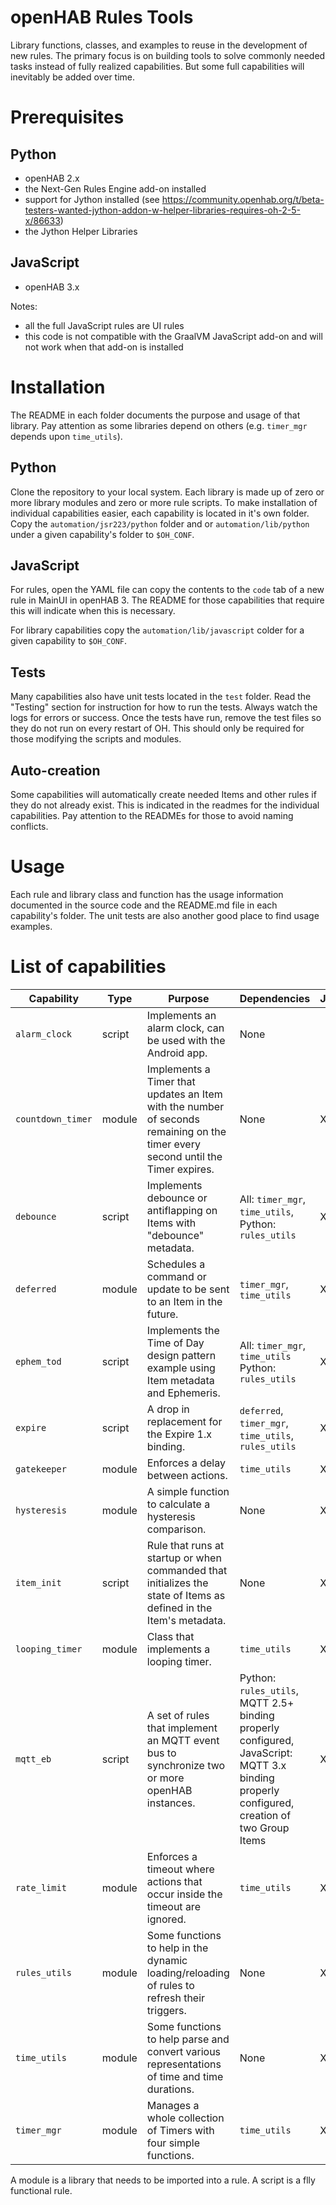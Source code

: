 # openHAB Rules Tools
Library functions, classes, and examples to reuse in the development of new rules.
The primary focus is on building tools to solve commonly needed tasks instead of fully realized capabilities.
But some full capabilities will inevitably be added over time.

# Prerequisites

## Python
- openHAB 2.x
- the Next-Gen Rules Engine add-on installed
- support for Jython installed (see https://community.openhab.org/t/beta-testers-wanted-jython-addon-w-helper-libraries-requires-oh-2-5-x/86633)
- the Jython Helper Libraries

## JavaScript
- openHAB 3.x

Notes: 

- all the full JavaScript rules are UI rules
- this code is not compatible with the GraalVM JavaScript add-on and will not work when that add-on is installed

# Installation

The README in each folder documents the purpose and usage of that library.
Pay attention as some libraries depend on others (e.g. `timer_mgr` depends upon `time_utils`).

## Python
Clone the repository to your local system.
Each library is made up of zero or more library modules and zero or more rule scripts.
To make installation of individual capabilities easier, each capability is located in it's own folder.
Copy the `automation/jsr223/python` folder and or `automation/lib/python` under a given capability's folder to `$OH_CONF`.

## JavaScript
For rules, open the YAML file can copy the contents to the `code` tab of a new rule in MainUI in openHAB 3.
The README for those capabilities that require this will indicate when this is necessary.

For library capabilities copy the `automation/lib/javascript` colder for a given capability to `$OH_CONF`.

## Tests
Many capabilities also have unit tests located in the `test` folder.
Read the "Testing" section for instruction for how to run the tests.
Always watch the logs for errors or success.
Once the tests have run, remove the test files so they do not run on every restart of OH.
This should only be required for those modifying the scripts and modules.

## Auto-creation
Some capabilities will automatically create needed Items and other rules if they do not already exist.
This is indicated in the readmes for the individual capabilities.
Pay attention to the READMEs for those to avoid naming conflicts.

# Usage
Each rule and library class and function has the usage information documented in the source code and the README.md file in each capability's folder.
The unit tests are also another good place to find usage examples.

# List of capabilities

Capability | Type | Purpose | Dependencies | Jython | JavaScript | Notes
-|-|-|-|-|-|-
`alarm_clock` | script | Implements an alarm clock, can be used with the Android app. | None | | X |
`countdown_timer` | module | Implements a Timer that updates an Item with the number of seconds remaining on the timer every second until the Timer expires. | None | X |  
`debounce` | script | Implements debounce or antiflapping on Items with "debounce" metadata. | All: `timer_mgr`, `time_utils`, Python: `rules_utils` | X | X | JavaScript version does not require `rules_utils`
`deferred` | module | Schedules a command or update to be sent to an Item in the future. | `timer_mgr`, `time_utils` | X | X |
`ephem_tod` | script | Implements the Time of Day design pattern example using Item metadata and Ephemeris. | All: `timer_mgr`, `time_utils` Python: `rules_utils` | X | X | JavaScript version does not require `rules_utils`
`expire` | script | A drop in replacement for the Expire 1.x binding. | `deferred`, `timer_mgr`, `time_utils`, `rules_utils` | X | NA | Deprecated for openHAB 3, it is part of the core.
`gatekeeper` | module | Enforces a delay between actions. | `time_utils` | X | X |
`hysteresis` | module | A simple function to calculate a hysteresis comparison. | None | X | |
`item_init` | script | Rule that runs at startup or when commanded that initializes the state of Items as defined in the Item's metadata. | None | X | NA | Deprecated for openHAB 3, it's better to initialize Items from the UI and use restoreOnStartup
`looping_timer` | module | Class that implements a looping timer. | `time_utils` | X | |
`mqtt_eb` | script | A set of rules that implement an MQTT event bus to synchronize two or more openHAB instances. | Python: `rules_utils`, MQTT 2.5+ binding properly configured, JavaScript: MQTT 3.x binding properly configured, creation of two Group Items | X | X | For simple openHAB to openHAB connections use the new Remote openHAB binding
`rate_limit` | module | Enforces a timeout where actions that occur inside the timeout are ignored. | `time_utils` | X | X |
`rules_utils` | module | Some functions to help in the dynamic loading/reloading of rules to refresh their triggers. | None | X | |
`time_utils` | module | Some functions to help parse and convert various representations of time and time durations. | None | X | X |
`timer_mgr` | module | Manages a whole collection of Timers with four simple functions. | `time_utils` | X | X |

A module is a library that needs to be imported into a rule. A script is a flly functional rule.
